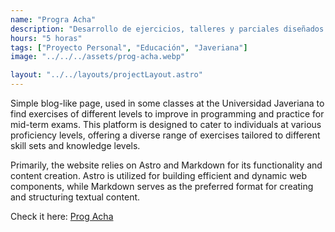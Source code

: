 ```yaml
---
name: "Progra Acha"
description: "Desarrollo de ejercicios, talleres y parciales diseñados para fortalecer las habilidades técnicas de los alumnos en diversos lenguajes de programación. Contribución activa al proceso de aprendizaje, brindando herramientas prácticas y relevantes para el éxito académico en el campo de la informática y la tecnología."
hours: "5 horas"
tags: ["Proyecto Personal", "Educación", "Javeriana"]
image: "../../../assets/prog-acha.webp"

layout: "../../layouts/projectLayout.astro"
---
```


Simple blog-like page, used in some classes at the Universidad Javeriana to find exercises of different levels to improve in programming and practice for mid-term exams. This platform is designed to cater to individuals at various proficiency levels, offering a diverse range of exercises tailored to different skill sets and knowledge levels.

Primarily, the website relies on Astro and Markdown for its functionality and content creation. Astro is utilized for building efficient and dynamic web components, while Markdown serves as the preferred format for creating and structuring textual content.

Check it here: [Prog Acha](https://p.achalogy.dev)
